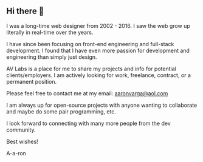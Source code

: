 ## Hi there 👋

I was a long-time web designer from 2002 - 2016. I saw the web grow up literally in real-time over the years.

I have since been focusing on front-end engineering and full-stack development. I found that I have even more passion for development and engineering than simply just design.

AV Labs is a place for me to share my projects and info for potential clients/employers. I am actively looking for work, freelance, contract, or a permanent position.

Please feel free to contact me at my email: aaronvarga@aol.com

I am always up for open-source projects with anyone wanting to collaborate and maybe do some pair programming, etc.

I look forward to connecting with many more people from the dev community.

Best wishes!

A-a-ron
